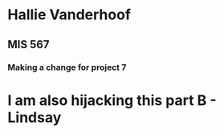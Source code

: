 # Hallie Vanderhoof
## MIS 567
### Making a change for project 7
# I am also hijacking this part B - Lindsay
